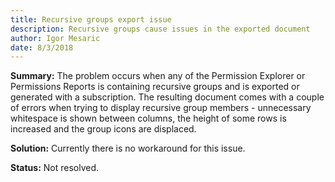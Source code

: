 ```yaml
---
title: Recursive groups export issue
description: Recursive groups cause issues in the exported document
author: Igor Mesaric
date: 8/3/2018
---
```


__Summary:__ The problem occurs when any of the Permission Explorer or Permissions Reports is containing recursive groups and is exported or generated with a subscription. The resulting document comes with a couple of errors when trying to display recursive group members - unnecessary whitespace is shown between columns, the height of some rows is increased and the group icons are displaced.

__Solution:__ Currently there is no workaround for this issue.

__Status:__ Not resolved.